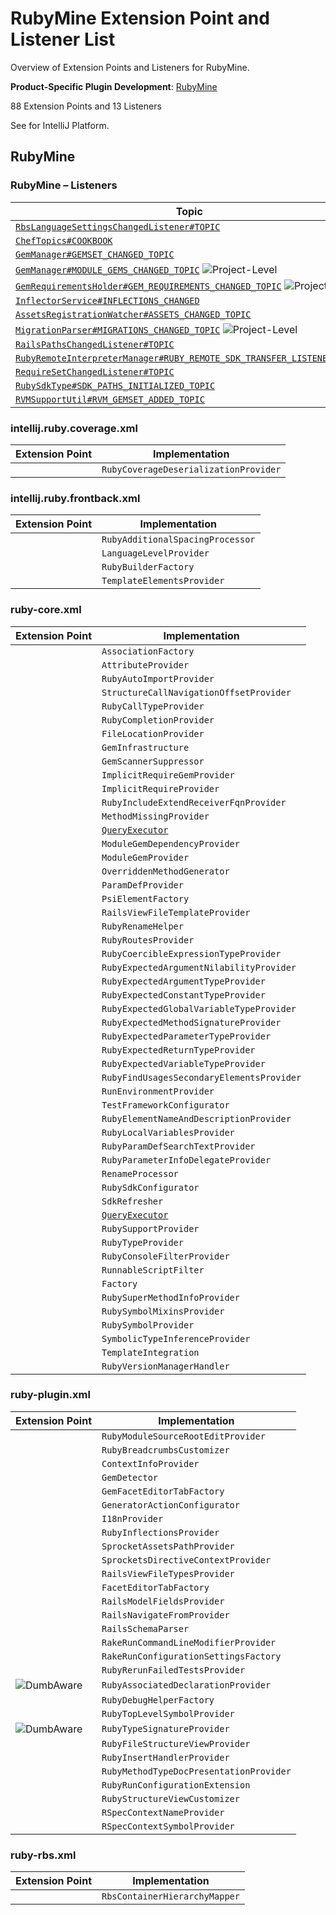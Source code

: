 <!-- Copyright 2000-2025 JetBrains s.r.o. and contributors. Use of this source code is governed by the Apache 2.0 license. -->

<!-- EP List Directory: /ruby/ -->

# RubyMine Extension Point and Listener List

<link-summary>Overview of Extension Points and Listeners for RubyMine.</link-summary>

<tldr>

**Product-Specific Plugin Development**: [RubyMine](rubymine.md)

</tldr>

88 Extension Points and 13 Listeners

See [](intellij_platform_extension_point_list.md) for IntelliJ Platform.

<include from="snippets.topic" element-id="ep_list_legend"/>

## RubyMine

### RubyMine – Listeners

| Topic | Listener |
|-------|----------|
| [`RbsLanguageSettingsChangedListener#TOPIC`](https://jb.gg/ipe/listeners?topics=com.intellij.lang.ruby.rbs.settings.RbsLanguageSettingsChangedListener)  | `RbsLanguageSettingsChangedListener` |
| [`ChefTopics#COOKBOOK`](https://jb.gg/ipe/listeners?topics=org.jetbrains.plugins.ruby.chef.sdk.CookbooksListener)  | `CookbooksListener` |
| [`GemManager#GEMSET_CHANGED_TOPIC`](https://jb.gg/ipe/listeners?topics=org.jetbrains.plugins.ruby.gem.GemManager.GemSetListener)  | `GemSetListener` |
| [`GemManager#MODULE_GEMS_CHANGED_TOPIC`](https://jb.gg/ipe/listeners?topics=org.jetbrains.plugins.ruby.gem.GemManager.ModuleGemsListener)  ![Project-Level][project-level] | `ModuleGemsListener` |
| [`GemRequirementsHolder#GEM_REQUIREMENTS_CHANGED_TOPIC`](https://jb.gg/ipe/listeners?topics=org.jetbrains.plugins.ruby.gem.module.GemRequirementsHolder.RequirementsChangedListener)  ![Project-Level][project-level] | `RequirementsChangedListener` |
| [`InflectorService#INFLECTIONS_CHANGED`](https://jb.gg/ipe/listeners?topics=org.jetbrains.plugins.ruby.rails.InflectorService.InflectionChanged)  | `InflectionChanged` |
| [`AssetsRegistrationWatcher#ASSETS_CHANGED_TOPIC`](https://jb.gg/ipe/listeners?topics=org.jetbrains.plugins.ruby.rails.codeInsight.sprockets.assetsPaths.AssetsRegistrationWatcher.AssetsListener)  | `AssetsListener` |
| [`MigrationParser#MIGRATIONS_CHANGED_TOPIC`](https://jb.gg/ipe/listeners?topics=org.jetbrains.plugins.ruby.rails.database.MigrationParser.MigrationListener)  ![Project-Level][project-level] | `MigrationListener` |
| [`RailsPathsChangedListener#TOPIC`](https://jb.gg/ipe/listeners?topics=org.jetbrains.plugins.ruby.rails.facet.configuration.RailsPathsChangedListener)  | `RailsPathsChangedListener` |
| [`RubyRemoteInterpreterManager#RUBY_REMOTE_SDK_TRANSFER_LISTENER_TOPIC`](https://jb.gg/ipe/listeners?topics=org.jetbrains.plugins.ruby.remote.RubyRemoteSdkTransferListener)  | `RubyRemoteSdkTransferListener` |
| [`RequireSetChangedListener#TOPIC`](https://jb.gg/ipe/listeners?topics=org.jetbrains.plugins.ruby.ruby.codeInsight.symbols.cache.RequiresIndexExtension.RequireSetChangedListener)  | `RequireSetChangedListener` |
| [`RubySdkType#SDK_PATHS_INITIALIZED_TOPIC`](https://jb.gg/ipe/listeners?topics=org.jetbrains.plugins.ruby.ruby.sdk.RubySdkType.SdkPathsInitializedListener)  | `SdkPathsInitializedListener` |
| [`RVMSupportUtil#RVM_GEMSET_ADDED_TOPIC`](https://jb.gg/ipe/listeners?topics=org.jetbrains.plugins.ruby.version.management.rvm.RVMSupportUtil.RVMGemsetListener)  | `RVMGemsetListener` |


### intellij.ruby.coverage.xml

| Extension Point | Implementation |
|-----------------|----------------|
| <include from="snippets.topic" element-id="epLink"><var name="ep" value="org.jetbrains.plugins.ruby.coverage.deserializer"/></include> | `RubyCoverageDeserializationProvider` |

### intellij.ruby.frontback.xml

| Extension Point | Implementation |
|-----------------|----------------|
| <include from="snippets.topic" element-id="epLink"><var name="ep" value="org.jetbrains.plugins.ruby.formatter.additionalSpacingProcessor"/></include> | `RubyAdditionalSpacingProcessor` |
| <include from="snippets.topic" element-id="epLink"><var name="ep" value="org.jetbrains.plugins.ruby.languageLevelProvider"/></include> | `LanguageLevelProvider` |
| <include from="snippets.topic" element-id="epLink"><var name="ep" value="org.jetbrains.plugins.ruby.rubyBuilderFactory"/></include> | `RubyBuilderFactory` |
| <include from="snippets.topic" element-id="epLink"><var name="ep" value="org.jetbrains.plugins.ruby.templates.elements.provider"/></include> | `TemplateElementsProvider` |

### ruby-core.xml

| Extension Point | Implementation |
|-----------------|----------------|
| <include from="snippets.topic" element-id="epLink"><var name="ep" value="org.jetbrains.plugins.ruby.associationFactory"/></include> | `AssociationFactory` |
| <include from="snippets.topic" element-id="epLink"><var name="ep" value="org.jetbrains.plugins.ruby.attributeProvider"/></include> | `AttributeProvider` |
| <include from="snippets.topic" element-id="epLink"><var name="ep" value="org.jetbrains.plugins.ruby.autoImportProvider"/></include> | `RubyAutoImportProvider` |
| <include from="snippets.topic" element-id="epLink"><var name="ep" value="org.jetbrains.plugins.ruby.callNavigationOffsetProvider"/></include> | `StructureCallNavigationOffsetProvider` |
| <include from="snippets.topic" element-id="epLink"><var name="ep" value="org.jetbrains.plugins.ruby.callTypeProvider"/></include> | `RubyCallTypeProvider` |
| <include from="snippets.topic" element-id="epLink"><var name="ep" value="org.jetbrains.plugins.ruby.completionProvider"/></include> | `RubyCompletionProvider` |
| <include from="snippets.topic" element-id="epLink"><var name="ep" value="org.jetbrains.plugins.ruby.fileLocationProvider"/></include> | `FileLocationProvider` |
| <include from="snippets.topic" element-id="epLink"><var name="ep" value="org.jetbrains.plugins.ruby.gem.module.gemInfrastructure"/></include> | `GemInfrastructure` |
| <include from="snippets.topic" element-id="epLink"><var name="ep" value="org.jetbrains.plugins.ruby.gemScannerSuppressor"/></include> | `GemScannerSuppressor` |
| <include from="snippets.topic" element-id="epLink"><var name="ep" value="org.jetbrains.plugins.ruby.implicitGemProvider"/></include> | `ImplicitRequireGemProvider` |
| <include from="snippets.topic" element-id="epLink"><var name="ep" value="org.jetbrains.plugins.ruby.implicitRequireProvider"/></include> | `ImplicitRequireProvider` |
| <include from="snippets.topic" element-id="epLink"><var name="ep" value="org.jetbrains.plugins.ruby.includeExtendReceiverFqnProvider"/></include> | `RubyIncludeExtendReceiverFqnProvider` |
| <include from="snippets.topic" element-id="epLink"><var name="ep" value="org.jetbrains.plugins.ruby.methodMissingProvider"/></include> | `MethodMissingProvider` |
| <include from="snippets.topic" element-id="epLink"><var name="ep" value="org.jetbrains.plugins.ruby.model.psiSymbolDeclarationsSearch"/></include> | [`QueryExecutor`](%gh-ic%/platform/core-api/src/com/intellij/util/QueryExecutor.java) |
| <include from="snippets.topic" element-id="epLink"><var name="ep" value="org.jetbrains.plugins.ruby.moduleGemDependencyProvider"/></include> | `ModuleGemDependencyProvider` |
| <include from="snippets.topic" element-id="epLink"><var name="ep" value="org.jetbrains.plugins.ruby.moduleGemProvider"/></include> | `ModuleGemProvider` |
| <include from="snippets.topic" element-id="epLink"><var name="ep" value="org.jetbrains.plugins.ruby.overriddenMethodGenerator"/></include> | `OverriddenMethodGenerator` |
| <include from="snippets.topic" element-id="epLink"><var name="ep" value="org.jetbrains.plugins.ruby.paramDefProvider"/></include> | `ParamDefProvider` |
| <include from="snippets.topic" element-id="epLink"><var name="ep" value="org.jetbrains.plugins.ruby.psiElementFactory"/></include> | `PsiElementFactory` |
| <include from="snippets.topic" element-id="epLink"><var name="ep" value="org.jetbrains.plugins.ruby.rails.viewFileTemplateProvider"/></include> | `RailsViewFileTemplateProvider` |
| <include from="snippets.topic" element-id="epLink"><var name="ep" value="org.jetbrains.plugins.ruby.renameHelper"/></include> | `RubyRenameHelper` |
| <include from="snippets.topic" element-id="epLink"><var name="ep" value="org.jetbrains.plugins.ruby.routesProvider"/></include> | `RubyRoutesProvider` |
| <include from="snippets.topic" element-id="epLink"><var name="ep" value="org.jetbrains.plugins.ruby.ruby.coercibleExpressionTypeProvider"/></include> | `RubyCoercibleExpressionTypeProvider` |
| <include from="snippets.topic" element-id="epLink"><var name="ep" value="org.jetbrains.plugins.ruby.ruby.expectedArgumentNilabilityProvider"/></include> | `RubyExpectedArgumentNilabilityProvider` |
| <include from="snippets.topic" element-id="epLink"><var name="ep" value="org.jetbrains.plugins.ruby.ruby.expectedArgumentTypeProvider"/></include> | `RubyExpectedArgumentTypeProvider` |
| <include from="snippets.topic" element-id="epLink"><var name="ep" value="org.jetbrains.plugins.ruby.ruby.expectedConstantTypeProvider"/></include> | `RubyExpectedConstantTypeProvider` |
| <include from="snippets.topic" element-id="epLink"><var name="ep" value="org.jetbrains.plugins.ruby.ruby.expectedGlobalVariableTypeProvider"/></include> | `RubyExpectedGlobalVariableTypeProvider` |
| <include from="snippets.topic" element-id="epLink"><var name="ep" value="org.jetbrains.plugins.ruby.ruby.expectedMethodSignatureProvider"/></include> | `RubyExpectedMethodSignatureProvider` |
| <include from="snippets.topic" element-id="epLink"><var name="ep" value="org.jetbrains.plugins.ruby.ruby.expectedParameterTypeProvider"/></include> | `RubyExpectedParameterTypeProvider` |
| <include from="snippets.topic" element-id="epLink"><var name="ep" value="org.jetbrains.plugins.ruby.ruby.expectedReturnTypeProvider"/></include> | `RubyExpectedReturnTypeProvider` |
| <include from="snippets.topic" element-id="epLink"><var name="ep" value="org.jetbrains.plugins.ruby.ruby.expectedVariableTypeProvider"/></include> | `RubyExpectedVariableTypeProvider` |
| <include from="snippets.topic" element-id="epLink"><var name="ep" value="org.jetbrains.plugins.ruby.ruby.findUsagesSecondaryElementsProvider"/></include> | `RubyFindUsagesSecondaryElementsProvider` |
| <include from="snippets.topic" element-id="epLink"><var name="ep" value="org.jetbrains.plugins.ruby.ruby.run.runEnvironmentProvider"/></include> | `RunEnvironmentProvider` |
| <include from="snippets.topic" element-id="epLink"><var name="ep" value="org.jetbrains.plugins.ruby.ruby.run.testFrameworkConfigurator"/></include> | `TestFrameworkConfigurator` |
| <include from="snippets.topic" element-id="epLink"><var name="ep" value="org.jetbrains.plugins.ruby.rubyElementNameAndDescriptionProvider"/></include> | `RubyElementNameAndDescriptionProvider` |
| <include from="snippets.topic" element-id="epLink"><var name="ep" value="org.jetbrains.plugins.ruby.rubyLocalVariablesProvider"/></include> | `RubyLocalVariablesProvider` |
| <include from="snippets.topic" element-id="epLink"><var name="ep" value="org.jetbrains.plugins.ruby.rubyParamDefSearchTextProvider"/></include> | `RubyParamDefSearchTextProvider` |
| <include from="snippets.topic" element-id="epLink"><var name="ep" value="org.jetbrains.plugins.ruby.rubyParameterInfoDelegateProvider"/></include> | `RubyParameterInfoDelegateProvider` |
| <include from="snippets.topic" element-id="epLink"><var name="ep" value="org.jetbrains.plugins.ruby.rubyRenameProcessor"/></include> | `RenameProcessor` |
| <include from="snippets.topic" element-id="epLink"><var name="ep" value="org.jetbrains.plugins.ruby.rubySdkConfigurator"/></include> | `RubySdkConfigurator` |
| <include from="snippets.topic" element-id="epLink"><var name="ep" value="org.jetbrains.plugins.ruby.rubySdkRefresher"/></include> | `SdkRefresher` |
| <include from="snippets.topic" element-id="epLink"><var name="ep" value="org.jetbrains.plugins.ruby.rubySuperMethodsSearch"/></include> | [`QueryExecutor`](%gh-ic%/platform/core-api/src/com/intellij/util/QueryExecutor.java) |
| <include from="snippets.topic" element-id="epLink"><var name="ep" value="org.jetbrains.plugins.ruby.rubySupportProvider"/></include> | `RubySupportProvider` |
| <include from="snippets.topic" element-id="epLink"><var name="ep" value="org.jetbrains.plugins.ruby.rubyTypeProvider"/></include> | `RubyTypeProvider` |
| <include from="snippets.topic" element-id="epLink"><var name="ep" value="org.jetbrains.plugins.ruby.run.console.filter"/></include> | `RubyConsoleFilterProvider` |
| <include from="snippets.topic" element-id="epLink"><var name="ep" value="org.jetbrains.plugins.ruby.runnableScriptFilter"/></include> | `RunnableScriptFilter` |
| <include from="snippets.topic" element-id="epLink"><var name="ep" value="org.jetbrains.plugins.ruby.sdkConfigFactory"/></include> | `Factory` |
| <include from="snippets.topic" element-id="epLink"><var name="ep" value="org.jetbrains.plugins.ruby.superMethodInfoProvider"/></include> | `RubySuperMethodInfoProvider` |
| <include from="snippets.topic" element-id="epLink"><var name="ep" value="org.jetbrains.plugins.ruby.symbolMixinsProvider"/></include> | `RubySymbolMixinsProvider` |
| <include from="snippets.topic" element-id="epLink"><var name="ep" value="org.jetbrains.plugins.ruby.symbolProvider"/></include> | `RubySymbolProvider` |
| <include from="snippets.topic" element-id="epLink"><var name="ep" value="org.jetbrains.plugins.ruby.symbolicTypeInferenceProvider"/></include> | `SymbolicTypeInferenceProvider` |
| <include from="snippets.topic" element-id="epLink"><var name="ep" value="org.jetbrains.plugins.ruby.templates.integration"/></include> | `TemplateIntegration` |
| <include from="snippets.topic" element-id="epLink"><var name="ep" value="org.jetbrains.plugins.ruby.versionManagerHandler"/></include> | `RubyVersionManagerHandler` |

### ruby-plugin.xml

| Extension Point | Implementation |
|-----------------|----------------|
| <include from="snippets.topic" element-id="epLink"><var name="ep" value="com.intellij.ruby.projectStructure.sourceRootEditHandler"/></include> | `RubyModuleSourceRootEditProvider` |
| <include from="snippets.topic" element-id="epLink"><var name="ep" value="org.jetbrains.plugins.ruby.breadcrumbsCustomizer"/></include> | `RubyBreadcrumbsCustomizer` |
| <include from="snippets.topic" element-id="epLink"><var name="ep" value="org.jetbrains.plugins.ruby.debug.infoProvider"/></include> | `ContextInfoProvider` |
| <include from="snippets.topic" element-id="epLink"><var name="ep" value="org.jetbrains.plugins.ruby.gem.detector"/></include> | `GemDetector` |
| <include from="snippets.topic" element-id="epLink"><var name="ep" value="org.jetbrains.plugins.ruby.gemFacetEditorTab"/></include> | `GemFacetEditorTabFactory` |
| <include from="snippets.topic" element-id="epLink"><var name="ep" value="org.jetbrains.plugins.ruby.generatorConfigurator"/></include> | `GeneratorActionConfigurator` |
| <include from="snippets.topic" element-id="epLink"><var name="ep" value="org.jetbrains.plugins.ruby.i18n.i18nProvider"/></include> | `I18nProvider` |
| <include from="snippets.topic" element-id="epLink"><var name="ep" value="org.jetbrains.plugins.ruby.inflectionsProvider"/></include> | `RubyInflectionsProvider` |
| <include from="snippets.topic" element-id="epLink"><var name="ep" value="org.jetbrains.plugins.ruby.rails.assetsPathsProvider"/></include> | `SprocketAssetsPathProvider` |
| <include from="snippets.topic" element-id="epLink"><var name="ep" value="org.jetbrains.plugins.ruby.rails.sprocketsDirectiveContextProvider"/></include> | `SprocketsDirectiveContextProvider` |
| <include from="snippets.topic" element-id="epLink"><var name="ep" value="org.jetbrains.plugins.ruby.rails.viewFileTypesProvider"/></include> | `RailsViewFileTypesProvider` |
| <include from="snippets.topic" element-id="epLink"><var name="ep" value="org.jetbrains.plugins.ruby.railsFacetEditorTab"/></include> | `FacetEditorTabFactory` |
| <include from="snippets.topic" element-id="epLink"><var name="ep" value="org.jetbrains.plugins.ruby.railsModelFieldsProvider"/></include> | `RailsModelFieldsProvider` |
| <include from="snippets.topic" element-id="epLink"><var name="ep" value="org.jetbrains.plugins.ruby.railsNavigateFrom"/></include> | `RailsNavigateFromProvider` |
| <include from="snippets.topic" element-id="epLink"><var name="ep" value="org.jetbrains.plugins.ruby.railsSchemaParser"/></include> | `RailsSchemaParser` |
| <include from="snippets.topic" element-id="epLink"><var name="ep" value="org.jetbrains.plugins.ruby.rake.rakeRunCommandLineModifierProvider"/></include> | `RakeRunCommandLineModifierProvider` |
| <include from="snippets.topic" element-id="epLink"><var name="ep" value="org.jetbrains.plugins.ruby.rake.runConfigurationSettingsFactory"/></include> | `RakeRunConfigurationSettingsFactory` |
| <include from="snippets.topic" element-id="epLink"><var name="ep" value="org.jetbrains.plugins.ruby.rerunFailedTestsActionProvider"/></include> | `RubyRerunFailedTestsProvider` |
| <include from="snippets.topic" element-id="epLink"><var name="ep" value="org.jetbrains.plugins.ruby.ruby.associatedDeclarationProvider"/></include> ![DumbAware][dumb-aware] | `RubyAssociatedDeclarationProvider` |
| <include from="snippets.topic" element-id="epLink"><var name="ep" value="org.jetbrains.plugins.ruby.ruby.run.configuration.debugger.rubyDebugHelperFactory"/></include> | `RubyDebugHelperFactory` |
| <include from="snippets.topic" element-id="epLink"><var name="ep" value="org.jetbrains.plugins.ruby.ruby.topLevelSymbolProvider"/></include> | `RubyTopLevelSymbolProvider` |
| <include from="snippets.topic" element-id="epLink"><var name="ep" value="org.jetbrains.plugins.ruby.ruby.typeSignatureProvider"/></include> ![DumbAware][dumb-aware] | `RubyTypeSignatureProvider` |
| <include from="snippets.topic" element-id="epLink"><var name="ep" value="org.jetbrains.plugins.ruby.rubyFileStructureProvider"/></include> | `RubyFileStructureViewProvider` |
| <include from="snippets.topic" element-id="epLink"><var name="ep" value="org.jetbrains.plugins.ruby.rubyInsertHandlerProvider"/></include> | `RubyInsertHandlerProvider` |
| <include from="snippets.topic" element-id="epLink"><var name="ep" value="org.jetbrains.plugins.ruby.rubyMethodTypeDocPresentationProvider"/></include> | `RubyMethodTypeDocPresentationProvider` |
| <include from="snippets.topic" element-id="epLink"><var name="ep" value="org.jetbrains.plugins.ruby.runConfigurationExtension"/></include> | `RubyRunConfigurationExtension` |
| <include from="snippets.topic" element-id="epLink"><var name="ep" value="org.jetbrains.plugins.ruby.structureViewCustomizer"/></include> | `RubyStructureViewCustomizer` |
| <include from="snippets.topic" element-id="epLink"><var name="ep" value="org.jetbrains.plugins.ruby.testing.rspec.rspecContextNameProvider"/></include> | `RSpecContextNameProvider` |
| <include from="snippets.topic" element-id="epLink"><var name="ep" value="org.jetbrains.plugins.ruby.testing.rspec.rspecContextSymbolProvider"/></include> | `RSpecContextSymbolProvider` |

### ruby-rbs.xml

| Extension Point | Implementation |
|-----------------|----------------|
| <include from="snippets.topic" element-id="epLink"><var name="ep" value="com.intellij.lang.ruby.rbs.containerHierarchyMapper"/></include> | `RbsContainerHierarchyMapper` |

[deprecated]: https://img.shields.io/badge/-Deprecated-lightgrey?style=flat-square
[removal]: https://img.shields.io/badge/-Removal-red?style=flat-square
[obsolete]: https://img.shields.io/badge/-Obsolete-grey?style=flat-square
[experimental]: https://img.shields.io/badge/-Experimental-violet?style=flat-square
[internal]: https://img.shields.io/badge/-Internal-darkred?style=flat-square
[project-level]: https://img.shields.io/badge/-Project--Level-blue?style=flat-square
[non-dynamic]: https://img.shields.io/badge/-Non--Dynamic-orange?style=flat-square
[dumb-aware]: https://img.shields.io/badge/-DumbAware-darkgreen?style=flat-square
